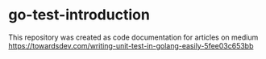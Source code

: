 # go-test-introduction
This repository was created as code documentation for articles on medium
https://towardsdev.com/writing-unit-test-in-golang-easily-5fee03c653bb
